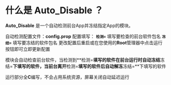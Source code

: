    # 什么是 **Auto_Disable** ？

**Auto_Disable** 是一个自动检测前台App并冻结指定App的模块。

自动检测配置文件：**config.prop**
配置填写：
**`检测=`** 填写要检查的前台软件包名
**`冻结=`** 填写要冻结的软件包名
更改配置后重启或在您使用的**Root**管理器中点击运行按钮即可立即更新配置

模块会自动检查前台软件，当检测到**检测=**填写的软件在前台运行时自动冻结**冻结=**下填写的软件，当前台离开**检测=**填写的软件后自动解冻**冻结=**下填写的软件

运行部分全**C**编写，不会占用系统资源，屏幕关闭自动延迟运行
